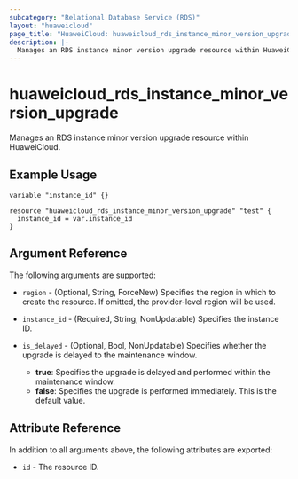 ```yaml
---
subcategory: "Relational Database Service (RDS)"
layout: "huaweicloud"
page_title: "HuaweiCloud: huaweicloud_rds_instance_minor_version_upgrade"
description: |-
  Manages an RDS instance minor version upgrade resource within HuaweiCloud.
---
```


# huaweicloud_rds_instance_minor_version_upgrade

Manages an RDS instance minor version upgrade resource within HuaweiCloud.

## Example Usage

```hcl
variable "instance_id" {}

resource "huaweicloud_rds_instance_minor_version_upgrade" "test" {
  instance_id = var.instance_id
}
```

## Argument Reference

The following arguments are supported:

* `region` - (Optional, String, ForceNew) Specifies the region in which to create the resource.
  If omitted, the provider-level region will be used.

* `instance_id` - (Required, String, NonUpdatable) Specifies the instance ID.

* `is_delayed` - (Optional, Bool, NonUpdatable) Specifies whether the upgrade is delayed to the maintenance window.
  + **true**: Specifies the upgrade is delayed and performed within the maintenance window.
  + **false**: Specifies the upgrade is performed immediately. This is the default value.

## Attribute Reference

In addition to all arguments above, the following attributes are exported:

* `id` - The resource ID.
